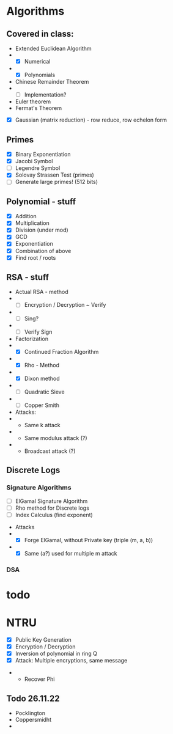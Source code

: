 # Algorithms 
## Covered in class: 
- Extended Euclidean Algorithm 
- - [x] Numerical 
- - [x] Polynomials
- Chinese Remainder Theorem 
- - [ ] Implementation? 
- Euler theorem 
- Fermat's Theorem 
- [x] Gaussian (matrix reduction) - row reduce, row echelon form 

## Primes
- [x] Binary Exponentiation 
- [x] Jacobi Symbol 
- [ ] Legendre Symbol 
- [x] Solovay Strassen Test (primes) 
- [ ] Generate large primes! (512 bits) 

## Polynomial - stuff 
- [x] Addition 
- [x] Multiplication 
- [x] Division (under mod) 
- [x] GCD 
- [x] Exponentiation 
- [x] Combination of above 
- [x] Find root / roots

## RSA - stuff 
- Actual RSA - method 
- - [ ] Encryption / Decryption  ~ Verify 
- - [ ] Sing? 
- - [ ] Verify Sign
- Factorization 
- - [x] Continued Fraction Algorithm 
- - [x] Rho - Method 
- - [x] Dixon method 
- - [ ]  Quadratic Sieve 
- - [ ]  Copper Smith 

- Attacks: 
- - Same k attack
- - Same modulus attack (?)
- - Broadcast attack (?) 

## Discrete Logs 
 
### Signature Algorithms
- [ ]  ElGamal Signature Algorithm
- [ ]  Rho method for Discrete logs 
- [ ]  Index Calculus (find exponent) 

- Attacks
- - [x] Forge ElGamal, without Private key (triple (m, a, b))
- - [x] Same (a?) used for multiple m attack

### DSA 
# todo 

# NTRU 
-  [x] Public Key Generation 
-  [x] Encryption / Decryption 
-  [x] Inversion of polynomial in ring Q 
-  [x] Attack: Multiple encryptions, same message 
- - Recover Phi 


## Todo 26.11.22 
- Pocklington 
- Coppersmidht 
- 